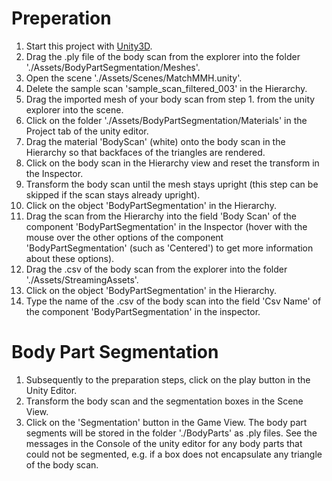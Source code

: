 # Preperation

1. Start this project with [Unity3D](https://unity.com/).
2. Drag the .ply file of the body scan from the explorer into the folder './Assets/BodyPartSegmentation/Meshes'. 
3. Open the scene './Assets/Scenes/MatchMMH.unity'.
4. Delete the sample scan 'sample_scan_filtered_003' in the Hierarchy. 
5. Drag the imported mesh of your body scan from step 1. from the unity explorer into the scene.
6. Click on the folder './Assets/BodyPartSegmentation/Materials' in the Project tab of the unity editor.
7. Drag the material 'BodyScan' (white) onto the body scan in the Hierarchy so that backfaces of the triangles are rendered.
8. Click on the body scan in the Hierarchy view and reset the transform in the Inspector.
9. Transform the body scan until the mesh stays upright (this step can be skipped if the scan stays already upright).
10. Click on the object 'BodyPartSegmentation' in the Hierarchy.
11. Drag the scan from the Hierarchy into the field 'Body Scan' of the component 'BodyPartSegmentation' in the Inspector (hover with the mouse over the other options of the component 'BodyPartSegmentation' (such as 'Centered') to get more information about these options).
12. Drag the .csv of the body scan from the explorer into the folder './Assets/StreamingAssets'.
13. Click on the object 'BodyPartSegmentation' in the Hierarchy.
14. Type the name of the .csv of the body scan into the field 'Csv Name' of the component 'BodyPartSegmentation' in the inspector.

# Body Part Segmentation

1. Subsequently to the preparation steps, click on the play button in the Unity Editor.
2. Transform the body scan and the segmentation boxes in the Scene View.
3. Click on the 'Segmentation' button in the Game View. The body part segments will be stored in the folder './BodyParts' as .ply files. See the messages in the Console of the unity editor for any body parts that could not be segmented, e.g. if a box does not encapsulate any triangle of the body scan.  